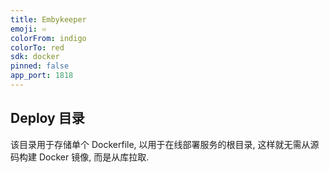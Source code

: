 ```yaml
---
title: Embykeeper
emoji: ♾️
colorFrom: indigo
colorTo: red
sdk: docker
pinned: false
app_port: 1818
---
```


## Deploy 目录

该目录用于存储单个 Dockerfile, 以用于在线部署服务的根目录, 这样就无需从源码构建 Docker 镜像, 而是从库拉取.

